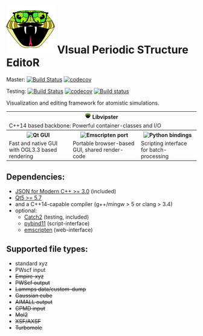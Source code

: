 # ![vipster](vipster-icon.png) VIsual Periodic STructure EditoR

Master:
[![Build Status](https://travis-ci.org/hein09/vipster.svg?branch=master)](https://travis-ci.org/hein09/vipster)
[![codecov](https://codecov.io/gh/hein09/vipster/branch/master/graph/badge.svg)](https://codecov.io/gh/hein09/vipster)

Testing:
[![Build Status](https://travis-ci.org/hein09/vipster.svg?branch=testing)](https://travis-ci.org/hein09/vipster)
[![codecov](https://codecov.io/gh/hein09/vipster/branch/testing/graph/badge.svg)](https://codecov.io/gh/hein09/vipster)
[![Build status](https://ci.appveyor.com/api/projects/status/caoyp2efkyt6ly3x/branch/testing?svg=true)](https://ci.appveyor.com/project/hein09/vipster/branch/testing)

Visualization and editing framework for atomistic simulations.

<table align="center">
  <tr>
    <th colspan=3>
      <img src="vipster-icon.png" height=16>
      Libvipster
    </th>
  </tr>
  <tr>
    <td colspan=3>C++14 based backbone: Powerful container-classes and I/O</td>
  </tr>
  <tr>
    <th>
      <img src="https://s3-eu-west-1.amazonaws.com/qt-files/logos/built-with-Qt_Horizontal_Small.png" alt="Qt GUI" height=18>
    </th>
    <th>
      <img src="https://github.com/kripken/emscripten/blob/master/media/switch_logo.png" alt="Emscripten port" height=60>
    <th>
      <img src="https://www.python.org/static/community_logos/python-logo-master-v3-TM.png" alt="Python bindings" height=36>
    </th>
  </tr>
  <tr>
    <td>Fast and native GUI with OGL3.3 based rendering</td>
    <td>Portable browser-based GUI, shared render-code</td>
    <td>Scripting interface for batch-processing</td>
  </tr>
</table>

## Dependencies:

- [JSON for Modern C++ >= 3.0](https://github.com/nlohmann/json) (included)
- [Qt5 >= 5.7](https://www.qt.io)
- and a C++14-capable compiler (g++/mingw > 5 or clang > 3.4)
- optional:
    - [Catch2](https://github.com/catchorg/Catch2) (testing, included)
    - [pybind11](https://github.com/pybind/pybind11) (script-interface)
    - [emscripten](http://kripken.github.io/emscripten-site) (web-interface)

## Supported file types:

- standard xyz
- PWscf input
- ~~Empire-xyz~~
- ~~PWScf output~~
- ~~Lammps data/custom-dump~~
- ~~Gaussian cube~~
- ~~AIMALL output~~
- ~~CPMD input~~
- ~~Mol2~~
- ~~XSF/AXSF~~
- ~~Turbomole~~


